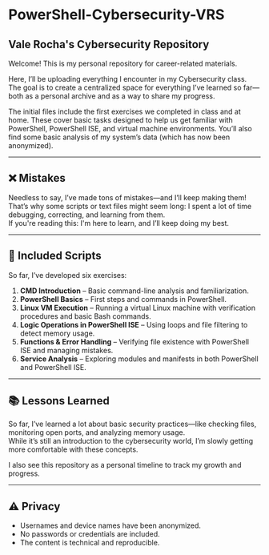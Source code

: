 # PowerShell-Cybersecurity-VRS  
## Vale Rocha's Cybersecurity Repository

Welcome! This is my personal repository for career-related materials.

Here, I’ll be uploading everything I encounter in my Cybersecurity class. The goal is to create a centralized space for everything I’ve learned so far—both as a personal archive and as a way to share my progress.

The initial files include the first exercises we completed in class and at home. These cover basic tasks designed to help us get familiar with PowerShell, PowerShell ISE, and virtual machine environments. You’ll also find some basic analysis of my system’s data (which has now been anonymized).

---

## ❌ Mistakes

Needless to say, I’ve made tons of mistakes—and I’ll keep making them! That’s why some scripts or text files might seem long: I spent a lot of time debugging, correcting, and learning from them.  
If you're reading this: I'm here to learn, and I’ll keep doing my best.

---

## 📜 Included Scripts

So far, I’ve developed six exercises:

1. **CMD Introduction** – Basic command-line analysis and familiarization.
2. **PowerShell Basics** – First steps and commands in PowerShell.
3. **Linux VM Execution** – Running a virtual Linux machine with verification procedures and basic Bash commands.
4. **Logic Operations in PowerShell ISE** – Using loops and file filtering to detect memory usage.
5. **Functions & Error Handling** – Verifying file existence with PowerShell ISE and managing mistakes.
6. **Service Analysis** – Exploring modules and manifests in both PowerShell and PowerShell ISE.

---

## 📚 Lessons Learned

So far, I’ve learned a lot about basic security practices—like checking files, monitoring open ports, and analyzing memory usage.  
While it’s still an introduction to the cybersecurity world, I’m slowly getting more comfortable with these concepts.

I also see this repository as a personal timeline to track my growth and progress.

---

## ⚠️ Privacy

- Usernames and device names have been anonymized.  
- No passwords or credentials are included.  
- The content is technical and reproducible.
